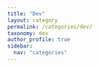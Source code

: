 ```yaml
---
title: "Dev"
layout: category
permalink: /categories/dev/
taxonomy: dev
author_profile: true
sidebar:
  nav: "categories"
---
```


